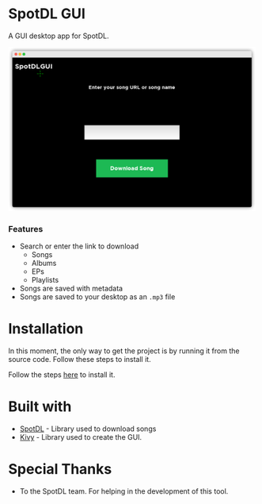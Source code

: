 # SpotDL GUI

A GUI desktop app for SpotDL.

<img src = .github/img/ui_showcase.png width = 500 alt = UI>

### Features

- Search or enter the link to download
  - Songs
  - Albums
  - EPs
  - Playlists
- Songs are saved with metadata
- Songs are saved to your desktop as an `.mp3` file

# Installation

In this moment, the only way to get the project is by running it from the source code. Follow these steps to install it.

Follow the steps [here](.github/docs/installing.md) to install it.

# Built with

- [SpotDL](https://github.com/spotDL/spotify-downloader) - Library used to download songs
- [Kivy](https://kivy.org) - Library used to create the GUI.

# Special Thanks

- To the SpotDL team. For helping in the development of this tool.



